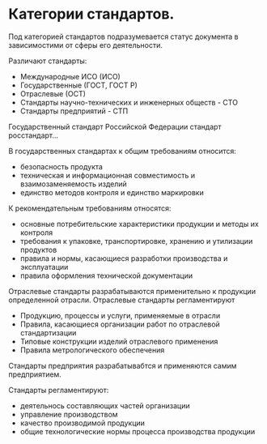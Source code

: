 # Категории стандартов.
Под категорией стандартов подразумевается статус документа в зависимостими от сферы его деятельности.

Различают стандарты:
* Международные ИСО (ИСО)
* Государственные (ГОСТ, ГОСТ Р)
* Отраслевые (ОСТ)
* Стандарты научно-технических и инженерных обществ - СТО
* Стандарты предприятий - СТП

Государственный стандарт Российской Федерации стандарт росстандарт...

В государственных стандартах к общим требованиям относится:
* безопасность продукта
* техническая и информационная совместимость и взаимозаменяемость изделий
* единство методов контроля и единство маркировки

К рекомендательным требованиям относятся:
* основные потребительские характеристики продукции и методы их контроля
* требования к упаковке, транспортировке, хранению и утилизации продуктов
* правила и нормы, касающиеся разработки производства и эксплуатации
* правила оформления технической документации

Отраслевые стандарты разрабатываются применительно к продукции  определенной отрасли. Отраслевые стандарты регламентируют
* Продукцию, процессы и услуги, применяемые в отрасли
* Правила, касающиеся организации работ по отраслевой стандартизации
* Типовые конструкции изделий отраслевого применения
* Правила метрологического обеспечения

Стандарты предприятия разрабатывабтся и применяются самим предприятием.

Стандарты регламентируют:
* деятельнось составляющих частей организации
* управление производством
* качество производимой продукции
* общие технологические нормы процесса производства продукции

